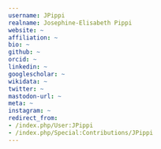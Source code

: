 ```yaml
---
username: JPippi
realname: Josephine-Elisabeth Pippi
website: ~
affiliation: ~
bio: ~
github: ~
orcid: ~
linkedin: ~
googlescholar: ~
wikidata: ~
twitter: ~
mastodon-url: ~
meta: ~
instagram: ~
redirect_from:
- /index.php/User:JPippi
- /index.php/Special:Contributions/JPippi
---
```

